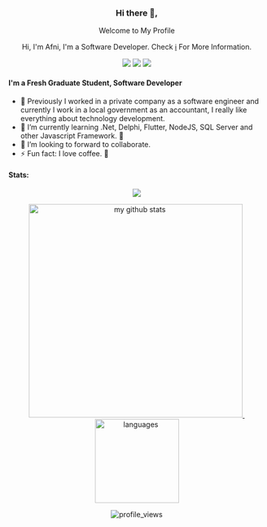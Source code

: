 <div align="center">
<h3>Hi there 👋,</h3>
<p>Welcome to My Profile</p>
<p>Hi, I'm Afni, I'm a Software Developer. Check <a href="#">ℹ️</a> For More Information.</p>

[![](https://img.shields.io/badge/@urangbanua-black?logo=github&style=flat-square)](https://urangbanua.github.io)
[![](https://img.shields.io/badge/@urang--banua-black?logo=medium&style=flat-square)](https://medium.com/@urang-banua)
[![](https://img.shields.io/badge/-afni.afdillah-1fa2f2?logo=facebook&style=flat-square&logoColor=white)](https://facebook.com/afni.afdillah) 
</div>

#### I'm a Fresh Graduate Student, Software Developer
- 🔭  Previously I worked in a private company as a software engineer and currently I work in a local government as an accountant, I really like everything about technology development.
- 🌱 I’m currently learning .Net, Delphi, Flutter, NodeJS, SQL Server and other Javascript Framework. 🤣
- 👯 I’m looking to forward to collaborate. 
- ⚡ Fun fact: I love coffee. 🍜

#### Stats:  

<!-- thropy -->
<a href="https://urangbanua.github.io">
    <p align="center">
        <img src="https://github-profile-trophy.vercel.app/?username=urangbanua&column=7&theme=onedark"/>
    </p>
</a>

<!-- status codes -->
<a align="center" href="https://github.com/urangbanua">
    <p align="center">
    <img src="https://github-readme-stats.vercel.app/api?username=urangbanua&show_icons=true&count_private=true&theme=radical" alt="my github stats" width="420"/>&nbsp;<img src="https://github-readme-stats.vercel.app/api/top-langs/?username=urangbanua&count_private=true&hide=css,tsql,blade,%20jupyter+notebook&langs_count=10&theme=radical&layout=compact" alt="languages" height="165">
    </p>
</a>

<p align="center">
 <img src="https://komarev.com/ghpvc/?username=urangbanua&color=brightgreen&style=flat-square" alt="profile_views"/>
</p>
